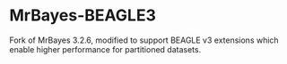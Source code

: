 # MrBayes-BEAGLE3
Fork of MrBayes 3.2.6, modified to support BEAGLE v3 extensions which enable higher performance for partitioned datasets.
